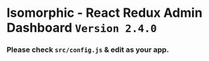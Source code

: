 # Isomorphic - React Redux Admin Dashboard `Version 2.4.0`

### Please check `src/config.js` & edit as your app.
